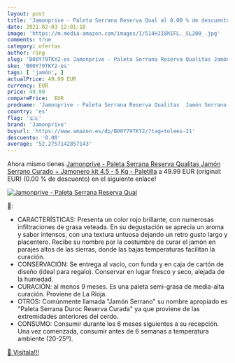```yaml
---
layout: post
title: 'Jamonprive - Paleta Serrana Reserva Qual al 0.00 % de descuento'
date: 2021-02-03 12:01:18
image: 'https://m.media-amazon.com/images/I/514HJI8hIFL._SL200_.jpg'
comments: true
category: ofertas
author: ring
slug: 'B00Y79TKY2-es Jamonprive - Paleta Serrana Reserva Qualitas Jamón Serrano...'
sku: 'B00Y79TKY2-es'
tags: [ 'jamón', ]
actualPrice: 49.99 EUR
currency: EUR
price: 49.99
comparePrice:  EUR
prodname: 'Jamonprive - Paleta Serrana Reserva Qualitas  Jamón Serrano Curado  + Jamonero kit 4.5 - 5 Kg - Paletilla'
country: 'es'
flag: '🇪🇸'
brand: 'Jamonprive'
buyurl: 'https://www.amazon.es/dp/B00Y79TKY2/?tag=tolees-21'
descuento: '0.00'
average: '52.2757142857143'
---
```


Ahora mismo tienes [Jamonprive - Paleta Serrana Reserva Qualitas  Jamón Serrano Curado  + Jamonero kit 4.5 - 5 Kg - Paletilla](https://www.amazon.es/dp/B00Y79TKY2/?tag=tolees-21) a 49.99 EUR (original:  EUR) (0.00 %  de descuento) en el siguiente enlace!

[![Jamonprive - Paleta Serrana Reserva Qual](https://m.media-amazon.com/images/I/514HJI8hIFL._SL200_.jpg)](https://www.amazon.es/dp/B00Y79TKY2/?tag=tolees-21)

🔎:

- CARACTERÍSTICAS: Presenta un color rojo brillante, con numerosas infiltraciones de grasa veteada. En su degustación se aprecia un aroma y sabor intensos, con una textura untuosa dejando un retro gusto largo y placentero. Recibe su nombre por la costumbre de curar el jamón en parajes altos de las sierras, donde las bajas temperaturas facilitan la curación.
- CONSERVACIÓN: Se entrega al vacío, con funda y en caja de cartón de diseño (ideal para regalo). Conservar en lugar fresco y seco, alejada de la humedad.
- CURACIÓN: al menos 9 meses. Es una paleta semi-grasa de media-alta curación. Proviene de La Rioja.
- OTROS: Comúnmente llamada "Jamón Serrano" su nombre apropiado es "Paleta Serrana Duroc Reserva Curada" ya que proviene de las extremidades anteriores del cerdo.
- CONSUMO: Consumir durante los 6 meses siguientes a su recepción. Una vez comenzada, consumir antes de 6 semanas a temperatura ambiente (20-25º).

[🛒 Visítala!!!](https://www.amazon.es/dp/B00Y79TKY2/?tag=tolees-21)
